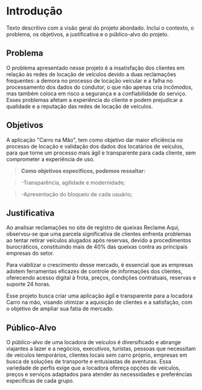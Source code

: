 # Introdução

Texto descritivo com a visão geral do projeto abordado. Inclui o contexto, o problema, os objetivos, a justificativa e o público-alvo do projeto.

## Problema
O problema apresentado nesse projeto é a insatisfação dos clientes em relação às redes de locação de veículos devido a duas reclamações frequentes: a demora no processo de locação veicular e a falha no processamento dos dados do condutor, o que não apenas cria incômodos, mas também coloca em risco a segurança e a confiabilidade do serviço. Esses problemas afetam a experiência do cliente e podem prejudicar a qualidade e a reputação das redes de locação de veículos.

## Objetivos

A aplicação "Carro na Mão", tem como objetivo dar maior eficiência no processo de locação e validação dos dados dos locatários de veículos, para que torne um processo mais ágil e transparente para cada cliente, sem comprometer a experiência de uso. 

> **Como objetivos específicos, podemos ressaltar:** 

> -Transparência, agilidade e modernidade; 

> -Apresentação do bloqueio de cada usuário; 

## Justificativa

Ao analisar reclamações no site de registro de queixas Reclame Aqui, observou-se que uma parcela significativa de clientes enfrenta problemas ao tentar retirar veículos alugados após reservas, devido a procedimentos burocráticos, constituindo mais de 40% das queixas contra as principais empresas do setor.  

Para viabilizar o crescimento desse mercado, é essencial que as empresas adotem ferramentas eficazes de controle de informações dos clientes, oferecendo acesso digital à frota, preços, condições contratuais, reservas e suporte 24 horas.  

Esse projeto busca criar uma aplicação ágil e transparente para a locadora Carro na mão, visando otimizar a aquisição de clientes e a satisfação, com o objetivo de ampliar sua fatia de mercado. 

## Público-Alvo

O público-alvo de uma locadora de veículos é diversificado e abrange viajantes a lazer e a negócios, executivos, turistas, pessoas que necessitam de veículos temporários, clientes locais sem carro próprio, empresas em busca de soluções de transporte e entusiastas de aventuras. Essa variedade de perfis exige que a locadora ofereça opções de veículos, preços e serviços adaptados para atender às necessidades e preferências específicas de cada grupo.
